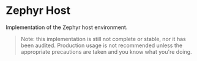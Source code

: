 # Zephyr Host

Implementation of the Zephyr host environment.

> Note: this implementation is still not complete or stable, nor it has been audited.
> Production usage is not recommended unless the appropriate precautions are taken
> and you know what you're doing.

